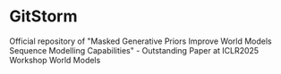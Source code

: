 # GitStorm
Official repository of "Masked Generative Priors Improve World Models Sequence Modelling Capabilities" - Outstanding Paper at ICLR2025 Workshop World Models
